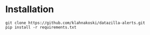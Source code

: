 



Installation
============

	git clone https://github.com/klahnakoski/datazilla-alerts.git
	pip install -r requirements.txt
